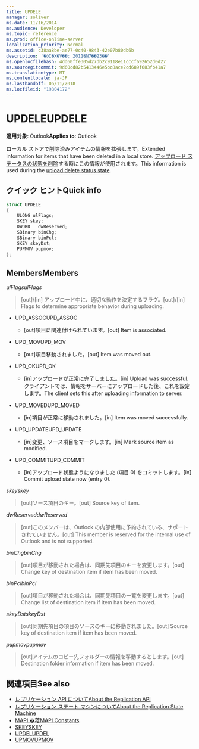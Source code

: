 ```yaml
---
title: UPDELE
manager: soliver
ms.date: 11/16/2014
ms.audience: Developer
ms.topic: reference
ms.prod: office-online-server
localization_priority: Normal
ms.assetid: c38aa8be-ae77-0c40-9843-42e07b80db6b
description: '�ŏI�X�V��: 2011�N7��23��'
ms.openlocfilehash: 4dd60ffe305d27db2c9118e11cccf692652d0d27
ms.sourcegitcommit: 9d60cd82b5413446e5bc8ace2cd689f683fb41a7
ms.translationtype: MT
ms.contentlocale: ja-JP
ms.lasthandoff: 06/11/2018
ms.locfileid: "19804172"
---
```

# <a name="updele"></a><span data-ttu-id="3a1ea-103">UPDELE</span><span class="sxs-lookup"><span data-stu-id="3a1ea-103">UPDELE</span></span>

<span data-ttu-id="3a1ea-104">**適用対象**: Outlook</span><span class="sxs-lookup"><span data-stu-id="3a1ea-104">**Applies to**: Outlook</span></span> 
  
<span data-ttu-id="3a1ea-105">ローカル ストアで削除済みアイテムの情報を拡張します。</span><span class="sxs-lookup"><span data-stu-id="3a1ea-105">Extended information for items that have been deleted in a local store.</span></span> <span data-ttu-id="3a1ea-106">[アップロード ステータスの状態を削除](upload-delete-status-state.md)する時にこの情報が使用されます。</span><span class="sxs-lookup"><span data-stu-id="3a1ea-106">This information is used during the [upload delete status state](upload-delete-status-state.md).</span></span>
  
## <a name="quick-info"></a><span data-ttu-id="3a1ea-107">クイック ヒント</span><span class="sxs-lookup"><span data-stu-id="3a1ea-107">Quick info</span></span>

```cpp
struct UPDELE 
{ 
    ULONG ulFlags; 
    SKEY skey; 
    DWORD   dwReserved; 
    SBinary binChg; 
    SBinary binPcl; 
    SKEY skeyDst; 
    PUPMOV pupmov; 
};
```

## <a name="members"></a><span data-ttu-id="3a1ea-108">Members</span><span class="sxs-lookup"><span data-stu-id="3a1ea-108">Members</span></span>

<span data-ttu-id="3a1ea-109">_ulFlags_</span><span class="sxs-lookup"><span data-stu-id="3a1ea-109">_ulFlags_</span></span>
  
> <span data-ttu-id="3a1ea-110">[out]/[in] アップロード中に、適切な動作を決定するフラグ。</span><span class="sxs-lookup"><span data-stu-id="3a1ea-110">[out]/[in] Flags to determine appropriate behavior during uploading.</span></span>
    
  - <span data-ttu-id="3a1ea-111">UPD_ASSOC</span><span class="sxs-lookup"><span data-stu-id="3a1ea-111">UPD_ASSOC</span></span>
    
    - <span data-ttu-id="3a1ea-112">[out]項目に関連付けられています。</span><span class="sxs-lookup"><span data-stu-id="3a1ea-112">[out] Item is associated.</span></span>
    
  - <span data-ttu-id="3a1ea-113">UPD_MOV</span><span class="sxs-lookup"><span data-stu-id="3a1ea-113">UPD_MOV</span></span>
    
    - <span data-ttu-id="3a1ea-114">[out]項目移動されました。</span><span class="sxs-lookup"><span data-stu-id="3a1ea-114">[out] Item was moved out.</span></span>
    
  - <span data-ttu-id="3a1ea-115">UPD_OK</span><span class="sxs-lookup"><span data-stu-id="3a1ea-115">UPD_OK</span></span> 
    
    - <span data-ttu-id="3a1ea-116">[in]アップロードが正常に完了しました。</span><span class="sxs-lookup"><span data-stu-id="3a1ea-116">[in] Upload was successful.</span></span> <span data-ttu-id="3a1ea-117">クライアントでは、情報をサーバーにアップロードした後、これを設定します。</span><span class="sxs-lookup"><span data-stu-id="3a1ea-117">The client sets this after uploading information to server.</span></span>
    
  - <span data-ttu-id="3a1ea-118">UPD_MOVED</span><span class="sxs-lookup"><span data-stu-id="3a1ea-118">UPD_MOVED</span></span>
    
    - <span data-ttu-id="3a1ea-119">[in]項目が正常に移動されました。</span><span class="sxs-lookup"><span data-stu-id="3a1ea-119">[in] Item was moved successfully.</span></span>
    
  - <span data-ttu-id="3a1ea-120">UPD_UPDATE</span><span class="sxs-lookup"><span data-stu-id="3a1ea-120">UPD_UPDATE</span></span>
    
    - <span data-ttu-id="3a1ea-121">[in]変更、ソース項目をマークします。</span><span class="sxs-lookup"><span data-stu-id="3a1ea-121">[in] Mark source item as modified.</span></span>
    
  - <span data-ttu-id="3a1ea-122">UPD_COMMIT</span><span class="sxs-lookup"><span data-stu-id="3a1ea-122">UPD_COMMIT</span></span>
    
    - <span data-ttu-id="3a1ea-123">[in]アップロード状態ようになりました (項目 0) をコミットします。</span><span class="sxs-lookup"><span data-stu-id="3a1ea-123">[in] Commit upload state now (entry 0).</span></span>
    
<span data-ttu-id="3a1ea-124">_skey_</span><span class="sxs-lookup"><span data-stu-id="3a1ea-124">_skey_</span></span>
  
> <span data-ttu-id="3a1ea-125">[out]ソース項目のキー。</span><span class="sxs-lookup"><span data-stu-id="3a1ea-125">[out] Source key of item.</span></span>
    
<span data-ttu-id="3a1ea-126">_dwReserved_</span><span class="sxs-lookup"><span data-stu-id="3a1ea-126">_dwReserved_</span></span>
  
> <span data-ttu-id="3a1ea-127">[out]このメンバーは、Outlook の内部使用に予約されている、サポートされていません。</span><span class="sxs-lookup"><span data-stu-id="3a1ea-127">[out] This member is reserved for the internal use of Outlook and is not supported.</span></span>
    
<span data-ttu-id="3a1ea-128">_binChg_</span><span class="sxs-lookup"><span data-stu-id="3a1ea-128">_binChg_</span></span>
  
> <span data-ttu-id="3a1ea-129">[out]項目が移動された場合は、同期先項目のキーを変更します。</span><span class="sxs-lookup"><span data-stu-id="3a1ea-129">[out] Change key of destination item if item has been moved.</span></span>
    
<span data-ttu-id="3a1ea-130">_binPcl_</span><span class="sxs-lookup"><span data-stu-id="3a1ea-130">_binPcl_</span></span>
  
> <span data-ttu-id="3a1ea-131">[out]項目が移動された場合は、同期先項目の一覧を変更します。</span><span class="sxs-lookup"><span data-stu-id="3a1ea-131">[out] Change list of destination item if item has been moved.</span></span>
    
<span data-ttu-id="3a1ea-132">_skeyDst_</span><span class="sxs-lookup"><span data-stu-id="3a1ea-132">_skeyDst_</span></span>
  
> <span data-ttu-id="3a1ea-133">[out]同期先項目の項目のソースのキーに移動されました。</span><span class="sxs-lookup"><span data-stu-id="3a1ea-133">[out] Source key of destination item if item has been moved.</span></span>
    
<span data-ttu-id="3a1ea-134">_pupmov_</span><span class="sxs-lookup"><span data-stu-id="3a1ea-134">_pupmov_</span></span>
  
> <span data-ttu-id="3a1ea-135">[out]アイテムのコピー先フォルダーの情報を移動するとします。</span><span class="sxs-lookup"><span data-stu-id="3a1ea-135">[out] Destination folder information if item has been moved.</span></span>
    
## <a name="see-also"></a><span data-ttu-id="3a1ea-136">関連項目</span><span class="sxs-lookup"><span data-stu-id="3a1ea-136">See also</span></span>

- [<span data-ttu-id="3a1ea-137">レプリケーション API について</span><span class="sxs-lookup"><span data-stu-id="3a1ea-137">About the Replication API</span></span>](about-the-replication-api.md) 
- [<span data-ttu-id="3a1ea-138">レプリケーション ステート マシンについて</span><span class="sxs-lookup"><span data-stu-id="3a1ea-138">About the Replication State Machine</span></span>](about-the-replication-state-machine.md)
- [<span data-ttu-id="3a1ea-139">MAPI �萔</span><span class="sxs-lookup"><span data-stu-id="3a1ea-139">MAPI Constants</span></span>](mapi-constants.md)
- [<span data-ttu-id="3a1ea-140">SKEY</span><span class="sxs-lookup"><span data-stu-id="3a1ea-140">SKEY</span></span>](skey.md)
- [<span data-ttu-id="3a1ea-141">UPDEL</span><span class="sxs-lookup"><span data-stu-id="3a1ea-141">UPDEL</span></span>](updel.md)
- [<span data-ttu-id="3a1ea-142">UPMOV</span><span class="sxs-lookup"><span data-stu-id="3a1ea-142">UPMOV</span></span>](upmov.md)

